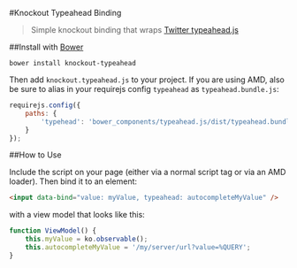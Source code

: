 #Knockout Typeahead Binding

> Simple knockout binding that wraps [Twitter typeahead.js](http://twitter.github.io/typeahead.js/)

##Install with [Bower](http://bower.io/)

```
bower install knockout-typeahead
```

Then add `knockout.typeahead.js` to your project. If you are using AMD, also be sure to alias in your requirejs config `typeahead` as `typeahead.bundle.js`:

```js
requirejs.config({
    paths: {
        'typehead': 'bower_components/typeahead.js/dist/typeahead.bundle'
    }
});
```

##How to Use

Include the script on your page (either via a normal script tag or via an AMD loader). Then bind it to an element:

```html
<input data-bind="value: myValue, typeahead: autocompleteMyValue" />
```

with a view model that looks like this:

```js
function ViewModel() {
	this.myValue = ko.observable();
	this.autocompleteMyValue = '/my/server/url?value=%QUERY';
}
```